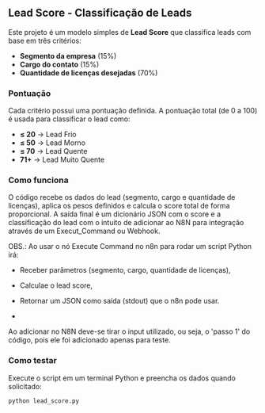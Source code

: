 ## Lead Score - Classificação de Leads

Este projeto é um modelo simples de **Lead Score** que classifica leads com base em três critérios:

- **Segmento da empresa** (15%)
- **Cargo do contato** (15%)
- **Quantidade de licenças desejadas** (70%)

###  Pontuação

Cada critério possui uma pontuação definida. A pontuação total (de 0 a 100) é usada para classificar o lead como:

- **≤ 20** → Lead Frio  
- **≤ 50** → Lead Morno  
- **≤ 70** → Lead Quente  
- **71+** → Lead Muito Quente  

### Como funciona

O código recebe os dados do lead (segmento, cargo e quantidade de licenças), aplica os pesos definidos e calcula o score total de forma proporcional. A saída final é um dicionário JSON com o score e a classificação do lead com o intuito de adicionar ao N8N para integração através de um Execut_Command ou Webhook.

OBS.: Ao usar o nó Execute Command no n8n para rodar um script Python irá:

- Receber parâmetros (segmento, cargo, quantidade de licenças),

- Calculae o lead score,

- Retornar um JSON como saída (stdout) que o n8n pode usar.
- 
Ao adicionar no N8N deve-se tirar o input utilizado, ou seja, o 'passo 1' do código, pois ele foi adicionado apenas para teste.

### Como testar

Execute o script em um terminal Python e preencha os dados quando solicitado:

```bash
python lead_score.py

